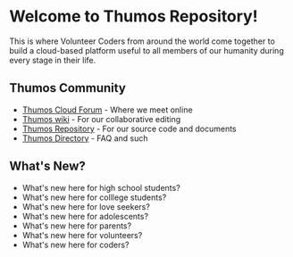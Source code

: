 # Welcome to Thumos Repository!
This is where Volunteer Coders from around the world come together to build a cloud-based platform useful to all members of our humanity during every stage in their life.

## Thumos Community
- [Thumos Cloud Forum](https://groups.google.com/forum/#!forum/thumos-cloud) - Where we meet online
- [Thumos wiki](https://github.com/ri4c/Thumos/wiki) - For our collaborative editing
- [Thumos Repository](https://github.com/ri4c/Thumos) - For our source code and documents
- [Thumos Directory](https://ri4c.com/thumos/) - FAQ and such

## What's New?
* What's new here for high school students?
* What's new here for colllege students?
* What's new here for love seekers?
* What's new here for adolescents?
* What's new here for parents?
* What's new here for volunteers?
* What's new here for coders?
